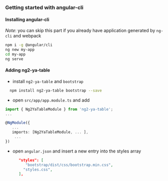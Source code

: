 ### Getting started with angular-cli
 
#### Installing angular-cli

*Note*: you can skip this part if you already have application generated by `ng-cli` and webpack
  
```bash
npm i -g @angular/cli
ng new my-app
cd my-app
ng serve
```

#### Adding ng2-ya-table
 
 - install `ng2-ya-table` and `bootstrap`

 ```bash
   npm install ng2-ya-table bootstrap --save
 ```
 
- open `src/app/app.module.ts` and add

```typescript
import { Ng2YaTableModule } from 'ng2-ya-table';
...

@NgModule({
   ...
   imports: [Ng2YaTableModule, ... ],
    ... 
})
```

- open `angular.json` and insert a new entry into the styles array 

```json
      "styles": [
         "bootstrap/dist/css/bootstrap.min.css",
        "styles.css",
      ],
```
